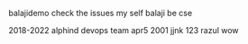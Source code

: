 balajidemo
check the issues 
 my self balaji
be cse 

2018-2022
alphind
devops team 
apr5 2001
jjnk
123
razul
wow
